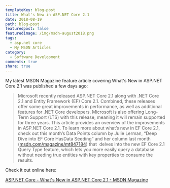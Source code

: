 ```yaml
---
templateKey: blog-post
title: What's New in ASP.NET Core 2.1
date: 2018-08-19
path: blog-post
featuredpost: false
featuredimage: /img/msdn-august2018.png
tags:
  - asp.net core
  - My MSDN Articles
category:
  - Software Development
comments: true
share: true
---
```


My latest MSDN Magazine feature article covering What's New in ASP.NET Core 2.1 was published a few days ago:

> Microsoft recently released ASP.NET Core 2.1 along with .NET Core 2.1 and Entity Framework (EF) Core 2.1. Combined, these releases offer some great improvements in performance, as well as additional features for .NET Core developers. Microsoft is also offering Long-Term Support (LTS) with this release, meaning it will remain supported for three years. This article provides an overview of the improvements in ASP.NET Core 2.1. To learn more about what’s new in EF Core 2.1, check out this month’s Data Points column by Julie Lerman, “Deep Dive into EF Core HasData Seeding” and her column last month ([msdn.com/magazine/mt847184](http://msdn.com/magazine/mt847184)) that  delves into the new EF Core 2.1 Query Type feature, which lets you more easily query a database without needing true entities with key properties to consume the results.

Check it out online here:

[ASP.NET Core - What's New in ASP.NET Core 2.1 - MSDN Magazine](https://msdn.microsoft.com/en-us/magazine/mt829706.aspx)
